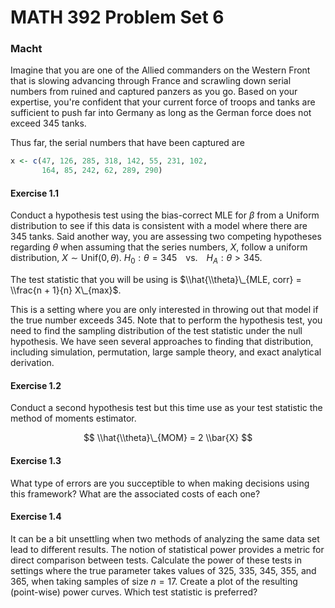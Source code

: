 MATH 392 Problem Set 6
================

### Macht

Imagine that you are one of the Allied commanders on the Western Front that is slowing advancing through France and scrawling down serial numbers from ruined and captured panzers as you go. Based on your expertise, you're confident that your current force of troops and tanks are sufficient to push far into Germany as long as the German force does not exceed 345 tanks.

Thus far, the serial numbers that have been captured are

``` r
x <- c(47, 126, 285, 318, 142, 55, 231, 102, 
       164, 85, 242, 62, 289, 290)
```

#### Exercise 1.1

Conduct a hypothesis test using the bias-correct MLE for *β* from a Uniform distribution to see if this data is consistent with a model where there are 345 tanks. Said another way, you are assessing two competing hypotheses regarding *θ* when assuming that the series numbers, *X*, follow a uniform distribution, *X* ∼ Unif(0, *θ*). *H*<sub>0</sub> : *θ* = 345 vs. *H*<sub>*A*</sub> : *θ* &gt; 345.

The test statistic that you will be using is $\\hat{\\theta}\_{MLE, corr} = \\frac{n + 1}{n} X\_{max}$.

This is a setting where you are only interested in throwing out that model if the true number exceeds 345. Note that to perform the hypothesis test, you need to find the sampling distribution of the test statistic under the null hypothesis. We have seen several approaches to finding that distribution, including simulation, permutation, large sample theory, and exact analytical derivation.

#### Exercise 1.2

Conduct a second hypothesis test but this time use as your test statistic the method of moments estimator.

$$
\\hat{\\theta}\_{MOM} = 2 \\bar{X}
$$

#### Exercise 1.3

What type of errors are you succeptible to when making decisions using this framework? What are the associated costs of each one?

#### Exercise 1.4

It can be a bit unsettling when two methods of analyzing the same data set lead to different results. The notion of statistical power provides a metric for direct comparison between tests. Calculate the power of these tests in settings where the true parameter takes values of 325, 335, 345, 355, and 365, when taking samples of size *n* = 17. Create a plot of the resulting (point-wise) power curves. Which test statistic is preferred?
